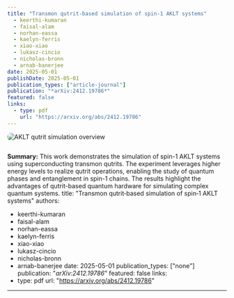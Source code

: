 ```yaml
---
title: "Transmon qutrit‑based simulation of spin‑1 AKLT systems"
  - keerthi-kumaran
  - faisal-alam
  - norhan-eassa
  - kaelyn-ferris
  - xiao-xiao
  - lukasz-cincio
  - nicholas-bronn
  - arnab-banerjee
date: 2025-05-01
publishDate: 2025-05-01
publication_types: ["article-journal"]
publication: "*arXiv:2412.19786*"
featured: false
links:
  - type: pdf
    url: "https://arxiv.org/abs/2412.19786"
---
```


<img src="/uploads/aklt_overview.png" alt="AKLT qutrit simulation overview" style="max-width: 600px; border-radius: 8px; margin-bottom: 1em;" />

**Summary:**
This work demonstrates the simulation of spin-1 AKLT systems using superconducting transmon qutrits. The experiment leverages higher energy levels to realize qutrit operations, enabling the study of quantum phases and entanglement in spin-1 chains. The results highlight the advantages of qutrit-based quantum hardware for simulating complex quantum systems.
title: "Transmon qutrit‑based simulation of spin‑1 AKLT systems"
authors:
  - keerthi-kumaran
  - faisal-alam
  - norhan-eassa
  - kaelyn-ferris
  - xiao-xiao
  - lukasz-cincio
  - nicholas-bronn
  - arnab-banerjee
date: 2025-05-01
publication_types: ["none"]
publication: "*arXiv:2412.19786*"
featured: false
links:
  - type: pdf
    url: "https://arxiv.org/abs/2412.19786"
---
